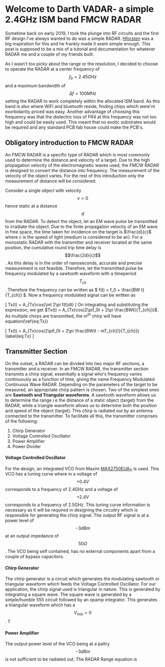 # Welcome to Darth VADAR- a simple 2.4GHz ISM band FMCW RADAR

Sometime back on early 2019, I took the plunge into RF circuits and the first RF design I've always wanted to do was a simple RADAR. [Hforsten](https://hforsten.com) was a big inspiration for this and he frankly made it seem simple enough.
This post is supposed to be a mix of a tutorial and documentation for whatever RADAR me and a couple of my friends built.

As I wasn't too picky about the range or the resolution, I decided to choose to operate the RADAR at a center frequency of $$f_0 = 2.45GHz$$ and a maximum bandwidth of $$\Delta f = 100MHz$$ setting the RADAR to work completely within the allocated ISM band. As this band is also where WiFi and bluetooth reside, finding chips which were'nt exorbidantly priced was easy. Another advantage of choosing this frequency was that the dielectric loss of FR4 at this frequency was not too high and could be easily used. This meant that no exotic substrates would be required and any standard PCB fab house could make the PCB's.

## Obligatory introduction to FMCW RADAR
An FMCW RADAR is a specific type of RADAR which is most commonly used to determine the distance and velocity of a target. Due to the high propagation velocity of the electromagnetic waves used, the FMCW RADAR is designed to convert the distance into frequency. The measurement of the velocity of the object varies. For the rest of this introduction only the measurement of distance will be considered.

Consider a single object with velocity $$v = 0$$ hence static at a distance $$d$$ from the RADAR. To detect the object, let an EM wave pulse be transmitted to irradiate the object. Due to the finite propagation velocity of an EM wave in free space, the time taken for incidence on the target is $\frac{d}{c}$ where $c$ is the speed of light (medium is considered to be air). For a monostatic RADAR with the transmitter and receiver located at the same position, the cumulative round trip time delay is  $$\frac{2d}{c}$$. As this delay is in the order of nanoseconds, accurate and precise measurement is not feasible. Therefore, let the transmitted pulse be frequency modulated by a sawtooth waveform with a timeperiod $$T_{ch}$$. Therefore the frequency can be written as $ f(t) = f_0 + \frac{BW t}{T_{ch}} $. Now a frequency modulated signal can be written as 

\[
   Tx(t) = A_{Tx}cos(\int 2\pi f(t)dt)
\]
On integrating and substituting the expression, we get $Tx(t) = A_{Tx}cos(2\pif_0t + 2\pi \frac{BWt}{T_{ch}})$. As multiple chirps are transmitted, the $m^{th}$ chirp will have equation(\ref{eq:Tx})

\[
  Tx(t) = A_{Tx}cos(2\pif_0t + 2\pi \frac{BW(t - mT_{ch})}{T_{ch}})
  \label{eq:Tx}
\]

## Transmitter Section
On the outset, a RADAR can be divided into two major RF sections, a transmitter and a receiver. In an FMCW RADAR, the transmitter section transmits a chirp signal, essentially a signal who's frequency varies continuously as a function of time, giving the name Frequency Modulated Continuous Wave RADAR. Depending on the parameters of the target to be measured, an appropriate chirp pattern is chosen. Two of the simplest ones are **Sawtooth and Triangular waveforms**. A sawtooth waveform allows us to determine the range i.e the distance of a static object (target) from the RADAR, while a triangle waveform allows us to determine both the position and speed of the object (target). This chirp is radiated out by an antenna connected to the transmitter. To facilitate all this, the transmitter comprises of the following:
1. Chirp Generator
2. Voltage Controlled Oscillator
3. Power Amplifier
4. Power Divider

 #### Voltage Controlled Oscillator
 For the design, an integrated VCO from Maxim [MAX2750EUA+](https://datasheets.maximintegrated.com/en/ds/MAX2750-MAX2752.pdf) is used. This VCO has a tuning curve where in a voltage of $$+0.4V$$ corresponds to a frequency of 2.4GHz and a voltage of $$+2.4V$$ corresponds to a frequency of 2.5GHz. This tuning curve information is necessary as it will be required in designing the circuitry which is responsible for generating the chirp signal. The output RF signal is at a power level of $$-3dBm$$ at an output impedance of $$50\Omega$$. The VCO being self contained, has no external components apart from a couple of bypass capacitors.

#### Chirp Generator
The chirp generator is a circuit which generates the modulating sawtooth or triangular waveform which feeds the Voltage Controlled Oscillator. For our application, the chirp signal used is triangular in nature. This is generated by integrating a square wave. The square wave is generated by a simple/humble 555 circuit followed by an opamp integrator. This generates a triangular waveform which has a $$V_{min} = 0$$. T

#### Power Amplifier
The output power level of the VCO being at a paltry $$-3dBm$$ is not sufficient to be radiated out. The RADAR Range equation is 
